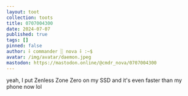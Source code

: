 ```yaml
---
layout: toot
collection: toots
title: 0707004300
date: 2024-07-07
published: true
tags: []
pinned: false
author: ⸸ commander ░ nova ⸸ :~$
avatar: /img/avatar/daemon.jpeg
mastodon: https://mastodon.online/@cmdr_nova/0707004300
---
```


yeah, I put Zenless Zone Zero on my SSD and it's even faster than my phone now lol
